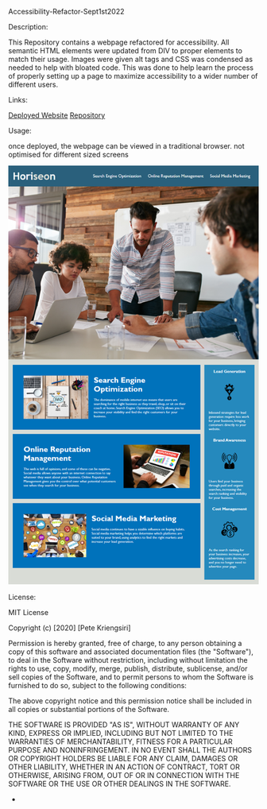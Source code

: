Accessibility-Refactor-Sept1st2022

Description:

This Repository contains a webpage refactored for accessibility. All semantic HTML elements were updated from DIV to proper elements to match their usage. Images were given alt tags and CSS was condensed as needed to help with bloated code. This was done to help learn the process of properly setting up a page to maximize accessibility to a wider number of different users. 

Links:

[Deployed Website](https://thedanbrown.github.io/Accessibility-Refactor-Sept1st2022/)
[Repository](https://github.com/Thedanbrown/Accessibility-Refactor-Sept1st2022)

Usage:

once deployed, the webpage can be viewed in a traditional browser. not optimised for different sized screens

   
 ![alt text](assets/images/Horiseon-Web-Marketing.png)


License:

MIT License

Copyright (c) [2020] [Pete Kriengsiri]

Permission is hereby granted, free of charge, to any person obtaining a copy of this software and associated documentation files (the "Software"), to deal in the Software without restriction, including without limitation the rights to use, copy, modify, merge, publish, distribute, sublicense, and/or sell copies of the Software, and to permit persons to whom the Software is furnished to do so, subject to the following conditions:

The above copyright notice and this permission notice shall be included in all copies or substantial portions of the Software.

THE SOFTWARE IS PROVIDED "AS IS", WITHOUT WARRANTY OF ANY KIND, EXPRESS OR IMPLIED, INCLUDING BUT NOT LIMITED TO THE WARRANTIES OF MERCHANTABILITY, FITNESS FOR A PARTICULAR PURPOSE AND NONINFRINGEMENT. IN NO EVENT SHALL THE AUTHORS OR COPYRIGHT HOLDERS BE LIABLE FOR ANY CLAIM, DAMAGES OR OTHER LIABILITY, WHETHER IN AN ACTION OF CONTRACT, TORT OR OTHERWISE, ARISING FROM, OUT OF OR IN CONNECTION WITH THE SOFTWARE OR THE USE OR OTHER DEALINGS IN THE SOFTWARE.

-
